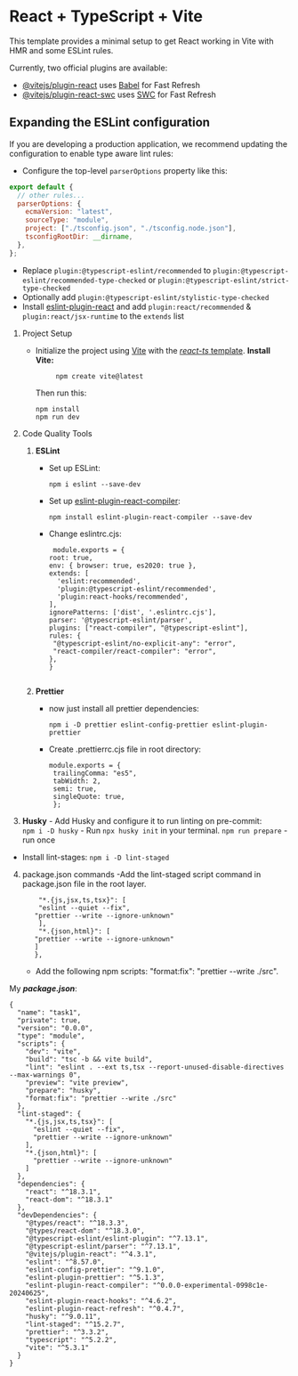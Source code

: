 # React + TypeScript + Vite

This template provides a minimal setup to get React working in Vite with HMR and some ESLint rules.

Currently, two official plugins are available:

- [@vitejs/plugin-react](https://github.com/vitejs/vite-plugin-react/blob/main/packages/plugin-react/README.md) uses [Babel](https://babeljs.io/) for Fast Refresh
- [@vitejs/plugin-react-swc](https://github.com/vitejs/vite-plugin-react-swc) uses [SWC](https://swc.rs/) for Fast Refresh

## Expanding the ESLint configuration

If you are developing a production application, we recommend updating the configuration to enable type aware lint rules:

- Configure the top-level `parserOptions` property like this:

```js
export default {
  // other rules...
  parserOptions: {
    ecmaVersion: "latest",
    sourceType: "module",
    project: ["./tsconfig.json", "./tsconfig.node.json"],
    tsconfigRootDir: __dirname,
  },
};
```

- Replace `plugin:@typescript-eslint/recommended` to `plugin:@typescript-eslint/recommended-type-checked` or `plugin:@typescript-eslint/strict-type-checked`
- Optionally add `plugin:@typescript-eslint/stylistic-type-checked`
- Install [eslint-plugin-react](https://github.com/jsx-eslint/eslint-plugin-react) and add `plugin:react/recommended` & `plugin:react/jsx-runtime` to the `extends` list

1. Project Setup
   - Initialize the project using [Vite](https://vitejs.dev/guide/) with the [_react-ts_ template](https://vite.new/react-ts).
     **Install Vite:**
     ```
          npm create vite@latest
     ```
     Then run this:
     ```
     npm install
     npm run dev
     ```
2. Code Quality Tools

   1. **ESLint**

      - Set up ESLint:
        ```
        npm i eslint --save-dev
        ```
      - Set up [eslint-plugin-react-compiler](https://www.npmjs.com/package/eslint-plugin-react-compiler):

        ```
        npm install eslint-plugin-react-compiler --save-dev
        ```

      - Change eslintrc.cjs:
        ```
         module.exports = {
        root: true,
        env: { browser: true, es2020: true },
        extends: [
          'eslint:recommended',
          'plugin:@typescript-eslint/recommended',
          'plugin:react-hooks/recommended',
        ],
        ignorePatterns: ['dist', '.eslintrc.cjs'],
        parser: '@typescript-eslint/parser',
        plugins: ["react-compiler", "@typescript-eslint"],
        rules: {
         "@typescript-eslint/no-explicit-any": "error",
         "react-compiler/react-compiler": "error",
        },
        }
        ```

      ```

      ```

   2. **Prettier**
      - now just install all prettier dependencies:
        ```
        npm i -D prettier eslint-config-prettier eslint-plugin-prettier
        ```
      - Create .prettierrc.cjs file in root directory:

```
          module.exports = {
           trailingComma: "es5",
           tabWidth: 2,
           semi: true,
           singleQuote: true,
           };
```

3.  **Husky** - Add Husky and configure it to run linting on pre-commit:
    `       npm i -D husky
      ` - Run
    `npx husky init` in your terminal.
    `npm run prepare` - run once

- Install lint-stages:
  `npm i -D lint-staged`

4.  package.json commands
    -Add the lint-staged script command in package.json file in the root layer.
    ```"lint-staged": {
        "*.{js,jsx,ts,tsx}": [
        "eslint --quiet --fix",
       "prettier --write --ignore-unknown"
        ],
        "*.{json,html}": [
       "prettier --write --ignore-unknown"
       ]
       },
    ```
    - Add the following npm scripts:
      "format:fix": "prettier --write ./src".

My **_package.json_**:

```
{
  "name": "task1",
  "private": true,
  "version": "0.0.0",
  "type": "module",
  "scripts": {
    "dev": "vite",
    "build": "tsc -b && vite build",
    "lint": "eslint . --ext ts,tsx --report-unused-disable-directives --max-warnings 0",
    "preview": "vite preview",
    "prepare": "husky",
    "format:fix": "prettier --write ./src"
  },
  "lint-staged": {
    "*.{js,jsx,ts,tsx}": [
      "eslint --quiet --fix",
      "prettier --write --ignore-unknown"
    ],
    "*.{json,html}": [
      "prettier --write --ignore-unknown"
    ]
  },
  "dependencies": {
    "react": "^18.3.1",
    "react-dom": "^18.3.1"
  },
  "devDependencies": {
    "@types/react": "^18.3.3",
    "@types/react-dom": "^18.3.0",
    "@typescript-eslint/eslint-plugin": "^7.13.1",
    "@typescript-eslint/parser": "^7.13.1",
    "@vitejs/plugin-react": "^4.3.1",
    "eslint": "^8.57.0",
    "eslint-config-prettier": "^9.1.0",
    "eslint-plugin-prettier": "^5.1.3",
    "eslint-plugin-react-compiler": "^0.0.0-experimental-0998c1e-20240625",
    "eslint-plugin-react-hooks": "^4.6.2",
    "eslint-plugin-react-refresh": "^0.4.7",
    "husky": "^9.0.11",
    "lint-staged": "^15.2.7",
    "prettier": "^3.3.2",
    "typescript": "^5.2.2",
    "vite": "^5.3.1"
  }
}
```
